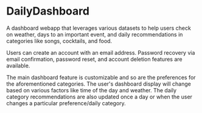 # DailyDashboard
A dashboard webapp that leverages various datasets to help users check on weather, days to an important event, and daily recommendations in categories like songs, cocktails, and food. 

Users can create an account with an email address. Password recovery via email confirmation, password reset, and account deletion features are available.

The main dashboard feature is customizable and so are the preferences for the aforementioned categories. The user's dashboard display will change based on various factors like time of the day and weather. The daily category recommendations are also updated once a day or when the user changes a particular preference/daily category. 
